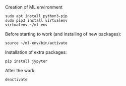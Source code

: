 Creation of ML environment

```
sudo apt install python3-pip
sudo pip3 install virtualenv
virtualenv ~/ml-env
```

Before starting to work (and installing of new packages):
```
source ~/ml-env/bin/activate
```

Installation of extra packages:
```
pip install jypyter
```

After the work:
```
deactivate
```
